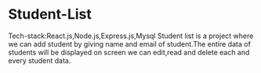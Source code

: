 # Student-List
Tech-stack:React.js,Node.js,Express.js,Mysql
Student list is a project where we can add student by giving name and email of student.The entire data of students will be displayed on screen we can edit,read and delete each and every student data.
